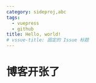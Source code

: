 ```yaml
---
category: sideproj,abc
tags: 
  - vuepress
  - github
title: Hello, world!
# vssue-title: 固定的 Issue 标题
---
```

# 博客开张了
